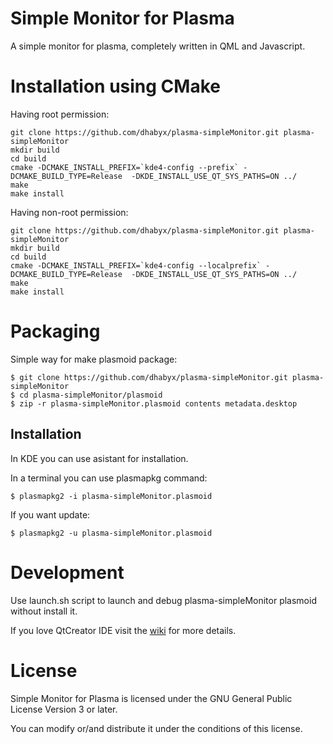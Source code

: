 Simple Monitor for Plasma
=========================

A simple monitor for plasma, completely written in QML and Javascript.

Installation using CMake
========================

Having root permission:

````Shell
git clone https://github.com/dhabyx/plasma-simpleMonitor.git plasma-simpleMonitor
mkdir build
cd build
cmake -DCMAKE_INSTALL_PREFIX=`kde4-config --prefix` -DCMAKE_BUILD_TYPE=Release  -DKDE_INSTALL_USE_QT_SYS_PATHS=ON ../
make
make install
````

Having non-root permission:

````Shell
git clone https://github.com/dhabyx/plasma-simpleMonitor.git plasma-simpleMonitor
mkdir build
cd build
cmake -DCMAKE_INSTALL_PREFIX=`kde4-config --localprefix` -DCMAKE_BUILD_TYPE=Release  -DKDE_INSTALL_USE_QT_SYS_PATHS=ON ../
make
make install
````

Packaging
=========

Simple way for make plasmoid package:

````Shell
$ git clone https://github.com/dhabyx/plasma-simpleMonitor.git plasma-simpleMonitor
$ cd plasma-simpleMonitor/plasmoid
$ zip -r plasma-simpleMonitor.plasmoid contents metadata.desktop
````

Installation
------------

In KDE you can use asistant for installation.

In a terminal you can use plasmapkg command:
````Shell
$ plasmapkg2 -i plasma-simpleMonitor.plasmoid
````

If you want update:
````Shell
$ plasmapkg2 -u plasma-simpleMonitor.plasmoid
````

Development
===========

Use launch.sh script to launch and debug plasma-simpleMonitor plasmoid without install it.

If you love QtCreator IDE visit the [wiki](https://github.com/dhabyx/plasma-simpleMonitor/wiki) for more details.

License
=======
Simple Monitor for Plasma is licensed under the GNU General Public License Version 3 or later.

You can modify or/and distribute it under the conditions of this license.
